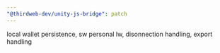 ```yaml
---
"@thirdweb-dev/unity-js-bridge": patch
---
```


local wallet persistence, sw personal lw, disonnection handling, export handling
